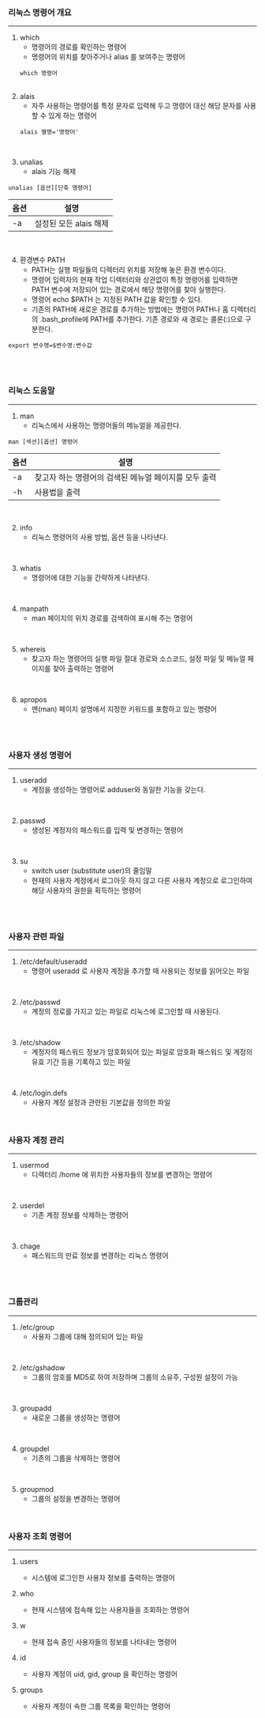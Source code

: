 ### 리눅스 명령어 개요
---
1. which
    - 명령어의 경로를 확인하는 명령어
    - 명령어의 위치를 찾아주거나 alias 를 보여주는 명령어
    ```
    which 명령어
    ```
    <br>
2. alais
    - 자주 사용하는 명령어를 특정 문자로 입력해 두고 명령어 대신 해당 문자를 사용할 수 있게 하는 명령어
    ```
    alais 별명='명령어'
    ```
<br>

3. unalias
    - alais 기능 해제
```
unalias [옵션][단축 명령어]
```
|옵션|설명|
|---|---|
|-a|설정된 모든 alais 해제|

<br>

4. 환경변수 PATH
    - PATH는 실행 파일들의 디렉터리 위치를 저장해 놓은 환경 변수이다.
    - 명령어 입력자의 현재 작업 디렉터리와 상관없이 특정 명령어를 입력하면 PATH 변수에 저장되어 있는 경로에서 해당 명령어를 찾아 실행한다.
    - 명령어 echo $PATH 는 지정된 PATH 값을 확인할 수 있다.
    - 기존의 PATH에 새로운 경로를 추가하는 방법에는 명령어 PATH나 홈 디렉터리의 .bash_profile에 PATH를 추가한다. 기존 경로와 새 경로는 콜론(:)으로 구분한다.
```
export 변수명=$변수명:변수값
```

<br>
<br>

### 리눅스 도움말
---
1. man
    - 리눅스에서 사용하는 명령어들의 메뉴얼을 제공한다.
```
man [섹션][옵션] 명령어
```
|옵션|설명|
|----|----|
|-a|찾고자 하는 명령어의 검색된 메뉴얼 페이지를 모두 출력|
|-h|사용법을 출력|

<br>

2. info
    - 리눅스 명령어의 사용 방법, 옵션 등을 나타낸다.

<br>

3. whatis
    - 명령어에 대한 기능을 간략하게 나타낸다.

<br>

4. manpath
    - man 페이지의 위치 경로를 검색하여 표시해 주는 명령어

<br>

5. whereis
    - 찾고자 하는 명령어의 실행 파일 절대 경로와 소스코드, 설정 파일 및 메뉴얼 페이지를 찾아 출력하는 명령어

<br>

6. apropos
    - 맨(man) 페이지 설명에서 지정한 키워드를 포함하고 있는 명령어

<br>
<br>

### 사용자 생성 명령어
---
1. useradd
    - 계정을 생성하는 명령어로 adduser와 동일한 기능을 갖는다.

<br>

2. passwd
    - 생성된 계정자의 패스워드를 입력 및 변경하는 명령어

<br>

3. su
    - switch user (substitute user)의 줄임말
    - 현재의 사용자 계정에서 로그아웃 하지 않고 다른 사용자 계정으로 로그인하여 해당 사용자의 권한을 획득하는 명령어

<br>
<br>

### 사용자 관련 파일
---
1. /etc/default/useradd
    - 명령어 useradd 로 사용자 계정을 추가할 때 사용되는 정보를 읽어오는 파일
<br>

2. /etc/passwd
    - 계정의 정로를 가지고 있는 파일로 리눅스에 로그인할 때 사용된다. 

<br>

3. /etc/shadow
    - 계정자의 패스워드 정보가 암호화되어 있는 파일로 암호화 패스워드 및 계정의 유효 기간 등을 기록하고 있는 파일

<br>

4. /etc/login.defs
    - 사용자 계정 설정과 관련된 기본값을 정의한 파일

<br>

### 사용자 계정 관리
---
1. usermod
    - 디렉터리 /home 에 위치한 사용자들의 정보를 변경하는 명령어

<br>

2. userdel
    - 기존 계정 정보를 삭제하는 명령어

<br>

3. chage
    - 패스워드의 만료 정보를 변경하는 리눅스 명령어

<br>
<br>

### 그룹관리
---
1. /etc/group
    - 사용자 그룹에 대해 정의되어 있는 파일

<br>

2. /etc/gshadow
    - 그룹의 암호를 MD5로 하여 저장하며 그룹의 소유주, 구성원 설정이 가능

<br>

3. groupadd
    - 새로운 그룹을 생성하는 명령어

<br>

4. groupdel
    - 기존의 그룹을 삭제하는 명령어

<br>

5. groupmod
    - 그룹의 설정을 변경하는 명령어

<br>

### 사용자 조회 명령어
---
1. users
    - 시스템에 로그인한 사용자 정보를 출력하는 명령어

2. who
    - 현재 시스템에 접속해 있는 사용자들을 조회하는 명령어

3. w
    - 현재 접속 중인 사용자들의 정보를 나타내는 명령어

4. id
    - 사용자 계정의 uid, gid, group 을 확인하는 명령어

5. groups
    - 사용자 계정이 속한 그룹 목록을 확인하는 명령어
